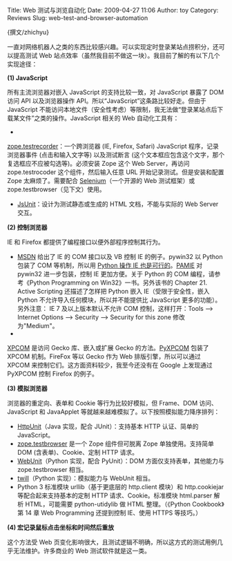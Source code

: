 Title: Web 测试与浏览自动化
Date: 2009-04-27 11:06
Author: toy
Category: Reviews
Slug: web-test-and-browser-automation

{撰文/zhichyu}

一直对网络机器人之类的东西比较感兴趣。可以实现定时登录某站点捞积分，还可以提高测试
Web 站点效率（虽然我目前不做这一块）。我目前了解的有以下几个实现途径：

**(1) JavaScript**

所有主流浏览器对嵌入 JavaScript 的支持比较一致，对 JavaScript 暴露了 DOM
访问 API 以及浏览器操作 API。所以“JavaScript”这条路比较好走。但由于
JavaScript
不能访问本地文件（安全性考虑）等限制，我无法做“登录某站点后下载某文件”之类的操作。JavaScript
相关的 Web 自动化工具有：

*
[zope.testrecorder](http://pypi.python.org/pypi/zope.testrecorder)：一个跨浏览器
(IE, Firefox, Safari) JavaScript 程序，记录浏览器事件 (点击和输入文字等)
以及测试断言
(这个文本框应包含这个文字，那个复选框应不应被勾选等)。必须安装 Zope 这个
Web Server，再访问 zope.testrocoder 这个组件，然后输入任意 URL
开始记录测试。但是安装和配置 Zope 太麻烦了。需要配合
[Selenium](http://www.openqa.org/selenium/)（一个开源的 Web 测试框架）或
zope.testbrowser（见下文）使用。  
* [JsUnit](http://www.jsunit.net/)：设计为测试静态或生成的 HTML
文档，不能与实际的 Web Server 交互。

**(2) 控制浏览器**

IE 和 Firefox 都提供了编程接口以便外部程序控制其行为。

* [MSDN](http://msdn.microsoft.com/en-us/library/aa752084(VS.85).aspx)
给出了 IE 的 COM 接口以及 VB 控制 IE 的例子。pywin32 以 Python 包装了
COM 等机制，所以用 [Python 操作 IE
也是可行的](http://www.evilbitz.com/2006/10/22/python-ie-automation-thorough-tutorial/)。[PAMIE](http://pamie.sourceforge.net/)
对 pywin32 进一步包装，控制 IE 更加方便。关于 Python 的 COM
编程，请参考《Python Programming on Win32》一书。另外该书的 Chapter 21.
Active Scripting 还描述了怎样把 Python 嵌入 IE（受限于安全性，嵌入
Python 不允许导入任何模块，所以并不能提供比 JavaScript
更多的功能）。另外注意： IE 7 及以上版本默认不允许 COM
控制，这样打开：Tools --> Internet Options --> Security --> Security
for this zone 修改为"Medium"。  
*
[XPCOM](https://developer.mozilla.org/en/Creating\_XPCOM\_Components)
是访问 Gecko 库、嵌入或扩展 Gecko
的方法。[PyXPCOM](https://developer.mozilla.org/en/PyXPCOM) 包装了 XPCOM
机制。FireFox 等以 Gecko 作为 Web 排版引擎，所以可以通过 XPCOM
来控制它们。这方面资料较少，我至今还没有在 Google 上发现通过 PyXPCOM
控制 Firefox 的例子。

**(3) 模拟浏览器**

浏览器的重定向、表单和 Cookie 等行为比较好模拟，但 Frame、DOM
访问、JavaScript 和 JavaApplet
等就越来越难模拟了。以下按照模拟能力降序排列：

* [HttpUnit](http://httpunit.sourceforge.net/)（Java 实现，配合
JUnit）：支持基本 HTTP 认证、简单的 JavaScript。  
* [zope.testbrowser](http://pypi.python.org/pypi/zope.testbrowser)
是一个 Zope 组件但可脱离 Zope 单独使用。支持简单 DOM
(含表单)、Cookie、定制 HTTP 请求。  
* [WebUnit](http://webunit.sourceforge.net/)（Python 实现，配合
PyUnit）：DOM 方面仅支持表单，其他能力与 zope.testbrowser 相当。  
* [twill](http://twill.idyll.org/)（Python 实现）：模拟能力与 WebUnit
相当。  
* Python 3 标准模块 urllib（基于更底层的 http.client 模块）和
http.cookiejar 等配合起来支持基本的定制 HTTP 请求、Cookie。标准模块
html.parser 解析 HTML，可能需要 python-utidylib 做 HTML 整理。（《Python
Cookbook》第 14 章 Web Programming 还提到控制 IE、使用 HTTPS 等技巧。）

**(4) 宏记录鼠标点击坐标和时间然后重放**

这个方法受 Web
页变化影响很大，且测试逻辑不明确，所以这方式的测试用例几乎无法维护。许多商业的
Web 测试软件就是这一类。

